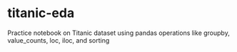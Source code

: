 # titanic-eda
Practice notebook on Titanic dataset using pandas operations like groupby, value_counts, loc, iloc, and sorting
